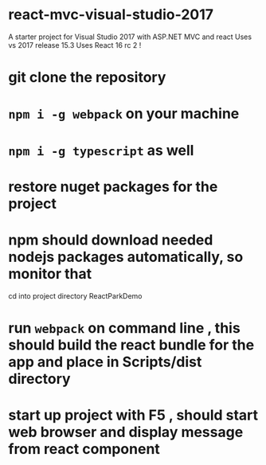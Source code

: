# react-mvc-visual-studio-2017
A starter project for Visual Studio 2017 with ASP.NET MVC and react
Uses vs 2017 release 15.3
Uses React 16 rc 2 !

# git clone the repository
# <code>npm i -g webpack</code> on your machine
# <code>npm i -g typescript</code> as well
# restore nuget packages for the project
# npm should download needed nodejs packages automatically, so monitor that

cd into project directory ReactParkDemo

# run <code>webpack</code> on command line , this should build the react bundle for the app and place in Scripts/dist directory

# start up project with F5 , should start web browser and display message from react component
